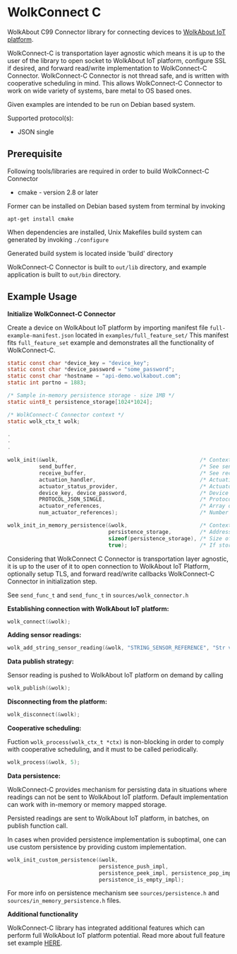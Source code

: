 # WolkConnect C
WolkAbout C99 Connector library for connecting devices to [WolkAbout IoT platform](https://demo.wolkabout.com/#/login).

WolkConnect-C is transportation layer agnostic which means it is up to the user of the library to open socket to WolkAbout IoT platform,
configure SSL if desired, and forward read/write implementation to WolkConnect-C Connector.
WolkConnect-C Connector is not thread safe, and is written with cooperative scheduling in mind.
This allows WolkConnect-C Connector to work on wide variety of systems, bare metal to OS based ones.

Given examples are intended to be run on Debian based system.

Supported protocol(s):
* JSON single

Prerequisite
------
Following tools/libraries are required in order to build WolkConnect-C Connector

* cmake - version 2.8 or later

Former can be installed on Debian based system from terminal by invoking

`apt-get install cmake`

When dependencies are installed, Unix Makefiles build system can generated by invoking `./configure`

Generated build system is located inside 'build' directory

WolkConnect-C Connector is built to `out/lib` directory, and example application is built to `out/bin` directory.

Example Usage
-------------
**Initialize WolkConnect-C Connector**

Create a device on WolkAbout IoT platform by importing manifest file `full-example-manifest.json` located in `examples/full_feature_set/` This manifest fits `full_feature_set` example and demonstrates all the functionality of WolkConnect-C.

```c
static const char *device_key = "device_key";
static const char *device_password = "some_password";
static const char *hostname = "api-demo.wolkabout.com";
static int portno = 1883;

/* Sample in-memory persistence storage - size 1MB */
static uint8_t persistence_storage[1024*1024];

/* WolkConnect-C Connector context */
static wolk_ctx_t wolk;

.
.
.

wolk_init(&wolk,                                             /* Context */
          send_buffer,                                       /* See send_func_t */
          receive_buffer,                                    /* See recv_func_t */
          actuation_handler,                                 /* Actuation handler        - see actuation_handler_t */
          actuator_status_provider,                          /* Actuator status provider - see actuator_status_provider_t */
          device_key, device_password,                       /* Device key and password provided by WolkAbout IoT Platform upon device creation */
          PROTOCOL_JSON_SINGLE,                              /* Protocol specified for device */
          actuator_references,                               /* Array of actuator references */
          num_actuator_references);                          /* Number of actuator references */

wolk_init_in_memory_persistence(&wolk,                       /* Context */
                                persistence_storage,         /* Address to start of the memory which will be used by persistence mechanism */
                                sizeof(persistence_storage), /* Size of memory in bytes */
                                true);                       /* If storage is full overwrite oldest item when pushing */
```
Considering that WolkConnect C Connector is transportation layer agnostic, it is up to the user of it to open connection to
WolkAbout IoT Platform, optionally setup TLS, and forward read/write callbacks WolkConnect-C Connector in initialization
step.

See `send_func_t` and `send_func_t` in `sources/wolk_connector.h`

**Establishing connection with WolkAbout IoT platform:**
```c
wolk_connect(&wolk);
```
**Adding sensor readings:**
```c
wolk_add_string_sensor_reading(&wolk, "STRING_SENSOR_REFERENCE", "Str value", 0);
```
**Data publish strategy:**

Sensor reading is pushed to WolkAbout IoT platform on demand by calling
```c
wolk_publish(&wolk);
```

**Disconnecting from the platform:**
```c
wolk_disconnect(&wolk);
```

**Cooperative scheduling:**

Fuction `wolk_process(wolk_ctx_t *ctx)` is non-blocking in order to comply with cooperative scheduling,
and it must to be called periodically.

```c
wolk_process(&wolk, 5);
```

**Data persistence:**

WolkConnect-C provides mechanism for persisting data in situations where readings can not be sent to WolkAbout IoT platform.
Default implementation can work with in-memory or memory mapped storage.

Persisted readings are sent to WolkAbout IoT platform, in batches, on publish function call.

In cases when provided persistence implementation is suboptimal, one can use custom persistence by providing custom implementation.

```c
wolk_init_custom_persistence(&wolk,
                             persistence_push_impl,
                             persistence_peek_impl, persistence_pop_impl,
                             persistence_is_empty_impl);
```

For more info on persistence mechanism see `sources/persistence.h` and `sources/in_memory_persistence.h` files.

**Additional functionality**

WolkConnect-C library has integrated additional features which can perform full WolkAbout IoT platform potential. Read more about full feature set example [HERE](https://github.com/Wolkabout/WolkConnect-C/tree/master/examples/full_feature_set).